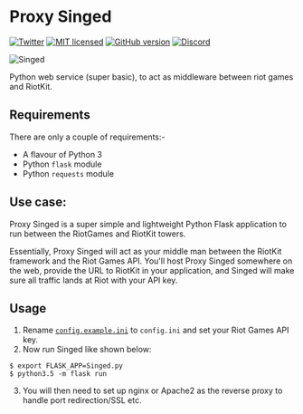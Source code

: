 # Proxy Singed

[![Twitter](https://img.shields.io/badge/twitter-@Hexploitable-0099FF.svg?style=flat)](http://twitter.com/Hexploitable)
[![MIT licensed](https://img.shields.io/badge/license-MIT-FF0000.svg?style=flat)](https://github.com/RiotKit/Singed/blob/master/LICENSE)
[![GitHub version](https://badge.fury.io/gh/RiotKit%2FSinged.svg)](https://badge.fury.io/gh/RiotKit%2FSinged)
[![Discord][discord-badge]][discord]

![Singed](https://ddragon.leagueoflegends.com/cdn/6.22.1/img/champion/Singed.png)

Python web service (super basic), to act as middleware between riot games and RiotKit.

## Requirements
There are only a couple of requirements:-
- A flavour of Python 3
- Python `flask` module
- Python `requests` module

## Use case:
Proxy Singed is a super simple and lightweight Python Flask application to run between the RiotGames and RiotKit towers.

Essentially, Proxy Singed will act as your middle man between the RiotKit framework and the Riot Games API. You'll host Proxy Singed somewhere on the web, provide the URL to RiotKit in your application, and Singed will make sure all traffic lands at Riot with your API key.

## Usage
1. Rename [`config.example.ini`](config.example.ini) to `config.ini` and set your Riot Games API key.
2. Now run Singed like shown below:
```
$ export FLASK_APP=Singed.py
$ python3.5 -m flask run
```
3. You will then need to set up nginx or Apache2 as the reverse proxy to handle port redirection/SSL etc.

[discord-badge]: https://img.shields.io/badge/Discord-join%20chat%20%E2%86%92-738bd7.svg?style=flat&label=discord
[discord]: https://discord.gg/KRNsGRF
